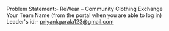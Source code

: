 Problem Statement:- ReWear – Community Clothing Exchange <br>
Your Team Name (from the portal when you are able to log in) <br>
Leader's id:- priyankgarala123@gmail.com
